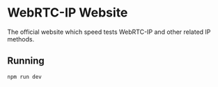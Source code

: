 # WebRTC-IP Website
The official website which speed tests WebRTC-IP and other related IP methods.

## Running
```
npm run dev
```
